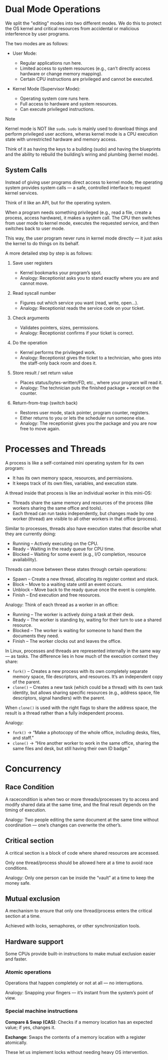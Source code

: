 # Dual Mode Operations

We split the "editing" modes into two different modes. We do this to protect the OS
kernel and critical resources from accidental or malicious interference by user
programs.

The two modes are as follows:

- User Mode:
  - Regular applications run here.
  - Limited access to system resources (e.g., can’t directly access hardware or
    change memory mapping).
  - Certain CPU instructions are privileged and cannot be executed.

- Kernel Mode (Supervisor Mode):
  - Operating system core runs here.
  - Full access to hardware and system resources.
  - Can execute privileged instructions.

> [!NOTE]
> Kernel mode is NOT like `sudo`. `sudo` is mainly used to download things and perform
> privileged user acctions, wheras kernel mode is a CPU execution state with
> unrestricted hardware and memory access.
>
> Think of it as having the keys to a building (sudo) and having the blueprints and
> the ability to rebuild the building’s wiring and plumbing (kernel mode).

## System Calls

Instead of giving user programs direct access to kernel mode, the operating system
provides system calls — a safe, controlled interface to request kernel services.

Think of it like an API, but for the operating system.

When a program needs something privileged (e.g., read a file, create a process, access
hardware), it makes a system call. The CPU then switches from user mode to kernel mode,
executes the requested service, and then switches back to user mode.

This way, the user program never runs in kernel mode directly — it just asks the
kernel to do things on its behalf.

A more detailed step by step is as follows:

1. Save user registers
   - Kernel bookmarks your program’s spot.
   - Analogy: Receptionist asks you to stand exactly where you are and cannot move.

2. Read syscall number
   - Figures out which service you want (read, write, open...).
   - Analogy: Receptionist reads the service code on your ticket.

3. Check arguments
   - Validates pointers, sizes, permissions.
   - Analogy: Receptionist confirms if your ticket is correct.

4. Do the operation
   - Kernel performs the privileged work.
   - Analogy: Receptionist gives the ticket to a technician, who goes into the
     staff-only back room and does it.

5. Store result / set return value
   - Places status/bytes-written/FD, etc., where your program will read it.
   - Analogy: The technician puts the finished package + receipt on the counter.

6. Return-from-trap (switch back)
   - Restores user mode, stack pointer, program counter, registers.
   - Either returns to you or lets the scheduler run someone else.
   - Analogy: The receptionist gives you the package and you are now free to move again.

# Processes and Threads

A process is like a self-contained mini operating system for its own program:

- It has its own memory space, resources, and permissions.
- It keeps track of its own files, variables, and execution state.

A thread inside that process is like an individual worker in this mini-OS:

- Threads share the same memory and resources of the process (like workers sharing the
  same office and tools).
- Each thread can run tasks independently, but changes made by one worker (thread) are
  visible to all other workers in that office (process).

Similar to processes, threads also have execution states that describe what they are currently doing:

- Running – Actively executing on the CPU.
- Ready – Waiting in the ready queue for CPU time.
- Blocked – Waiting for some event (e.g., I/O completion, resource availability).

Threads can move between these states through certain operations:

- Spawn – Create a new thread, allocating its register context and stack.
- Block – Move to a waiting state until an event occurs.
- Unblock – Move back to the ready queue once the event is complete.
- Finish – End execution and free resources.

Analogy:
Think of each thread as a worker in an office:

- Running – The worker is actively doing a task at their desk.
- Ready – The worker is standing by, waiting for their turn to use a shared resource.
- Blocked – The worker is waiting for someone to hand them the documents they need.
- Finish – The worker clocks out and leaves the office.

In Linux, processes and threads are represented internally in the same way — as tasks.
The difference lies in how much of the execution context they share:

- `fork()` – Creates a new process with its own completely separate memory space, file
  descriptors, and resources. It’s an independent copy of the parent.
- `clone()` – Creates a new task (which could be a thread) with its own task identity,
  but allows sharing specific resources (e.g., address space, file descriptors,
  signal handlers) with the parent.

When `clone()` is used with the right flags to share the address space, the result is
a thread rather than a fully independent process.

Analogy:

- `fork()` → “Make a photocopy of the whole office, including desks, files, and staff.”
- `clone()` → “Hire another worker to work in the same office, sharing the same files
  and desk, but still having their own ID badge.”

# Concurrency

## Race Condition

A racecondition is when two or more threads/processes try to access and modify shared
data at the same time, and the final result depends on the timing of execution.

Analogy: Two people editing the same document at the same time without coordination —
one’s changes can overwrite the other’s.

## Critical section

A critical section is a block of code where shared resources are accessed.

Only one thread/process should be allowed here at a time to avoid race conditions.

Analogy: Only one person can be inside the “vault” at a time to keep the money safe.

## Mutual exclusion

A mechanism to ensure that only one thread/process enters the critical section at a
time.

Achieved with locks, semaphores, or other synchronization tools.

## Hardware support

Some CPUs provide built-in instructions to make mutual exclusion easier and faster.

### Atomic operations

Operations that happen completely or not at all — no interruptions.

Analogy: Snapping your fingers — it’s instant from the system’s point of view.

### Special machine instructions

**Compare & Swap (CAS)**: Checks if a memory location has an expected value; if yes,
changes it.

**Exchange**: Swaps the contents of a memory location with a register atomically.

These let us implement locks without needing heavy OS intervention.
